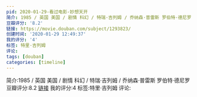 ```yaml
---
pid: 2020-01-29-看过电影-妙想天开
简介: 1985 / 英国 美国 / 剧情 科幻 / 特瑞·吉列姆 / 乔纳森·普雷斯 罗伯特·德尼罗
豆瓣评分: '8.2'
链接: https://movie.douban.com/subject/1293823/
创建时间: '2020-01-29 12:49:37'
我的评分: '4'
标签: 特里·吉列姆
评论:
tags: [douban]
categories: [timeline]
---
```

简介:1985 / 英国 美国 / 剧情 科幻 / 特瑞·吉列姆 / 乔纳森·普雷斯 罗伯特·德尼罗
豆瓣评分:8.2
[链接](https://movie.douban.com/subject/1293823/)
我的评分:4
标签:特里·吉列姆
评论:
